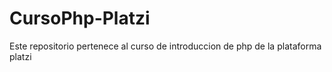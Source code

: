# CursoPhp-Platzi
Este repositorio pertenece al curso de introduccion de php de la plataforma platzi 
